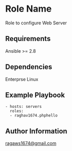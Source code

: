 Role Name
=========

Role to configure Web Server 

Requirements
------------

Ansible >= 2.8 

Dependencies
------------

Enterprse Linux 

Example Playbook
----------------

    - hosts: servers
      roles:
      - raghav1674.phphello


Author Information
------------------

ragaws1674@gmail.com
